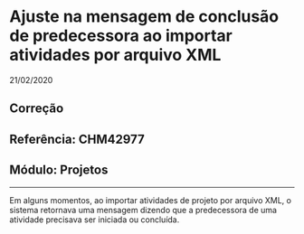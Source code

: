 # Ajuste na mensagem de conclusão de predecessora ao importar atividades por arquivo XML
21/02/2020
## Correção
## Referência: CHM42977
## Módulo: Projetos
***

Em alguns momentos, ao importar atividades de projeto por arquivo XML, o sistema retornava uma mensagem dizendo que a predecessora de uma atividade precisava ser iniciada ou concluída.

